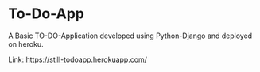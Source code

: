 # To-Do-App

A Basic TO-DO-Application developed using Python-Django and deployed on heroku.

Link: https://still-todoapp.herokuapp.com/
